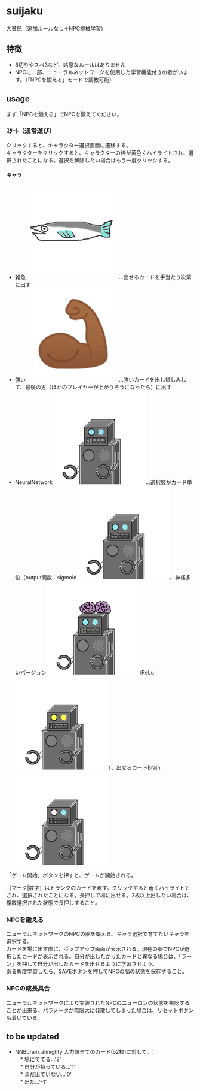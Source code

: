 # suijaku
大貧民（追加ルールなし＋NPC機械学習）<BR>
## 特徴
* 8切りやスぺ3など、姑息なルールはありません<BR>
* NPCに一部、ニューラルネットワークを使用した学習機能付きの者がいます。（「NPCを鍛える」モードで調教可能）
## usage
まず「NPCを鍛える」でNPCを鍛えてください。
### ｽﾀｰﾄ（通常遊び）
クリックすると、キャラクター選択画面に遷移する。<BR>
キャラクターをクリックすると、キャラクターの枠が黄色くハイライトされ、選択されたことになる。選択を解除したい場合はもう一度クリックする。
#### キャラ
* 雑魚![zako](app/src/main/res/drawable/zako.jpg)…出せるカードを手当たり次第に出す<BR>
* 強い![strong](app/src/main/res/drawable/strong.jpg)…強いカードを出し惜しみして、最後の方（ほかのプレイヤーが上がりそうになったら）に出す<BR>
* NeuralNetwork![robot](app/src/main/res/drawable/robot_full_sigmoid.jpg)…選択肢がカード単位（output関数：sigmoid![robot](app/src/main/res/drawable/robot_full_sigmoid.jpg)、神経多いバージョン![manyneurons](app/src/main/res/drawable/robot_manyneurons.jpg)/ReLu![ReLu](app/src/main/res/drawable/robot_full_relu.jpg)）、出せるカードBrain![select](app/src/main/res/drawable/robot_select.jpg)

「ゲーム開始」ボタンを押すと、ゲームが開始される。

［マーク|数字］はトランクのカードを現す。クリックすると蒼くハイライトとされ、選択されたことになる。長押しで場に出せる。2枚以上出したい場合は、複数選択された状態で長押しすること。
### NPCを鍛える
ニューラルネットワークのNPCの脳を鍛える。キャラ選択で育てたいキャラを選択する。<BR>
カードを場に出す際に、ポップアップ画面が表示される。現在の脳でNPCが選択したカードが表示される。自分が出したかったカードと異なる場合は、「ラーン」を押して自分が出したカードを出せるように学習させよう。<BR>ある程度学習したら、SAVEボタンを押してNPCの脳の状態を保存すること。
### NPCの成長具合
ニューラルネットワークにより実装されたNPCのニューロンの状態を視認することが出来る。パラメータが無限大に発散してしまった場合は、リセットボタンも着いている。

## to be updated
* NNBbrain_almighty 入力値全てのカード(52枚)に対して。：<BR>
　* 場にでてる…'2'<BR>
　* 自分が持っている…'1'<BR>
　* まだ出ていない…'0'<BR>
　* 出た…'-1'<BR>

